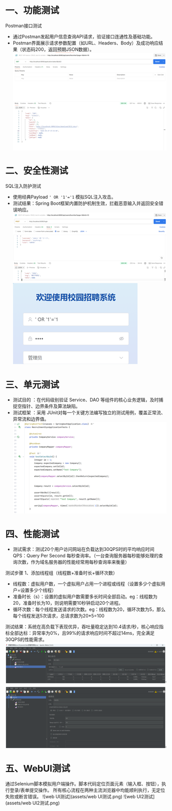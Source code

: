 # 一、功能测试
Postman接口测试
- 通过Postman发起用户信息查询API请求，验证接口连通性及基础功能。
- Postman界面展示请求参数配置（如URL、Headers、Body）及成功响应结果（状态码200，返回预期JSON数据）。
![postman接口测试](assets/postman接口测试.png)
# 二、安全性测试
SQL注入防护测试
- 使用经典Payload `' OR '1'='1` 模拟SQL注入攻击。
- 测试结果：Spring Boot框架内置防护机制生效，拦截恶意输入并返回安全错误响应。
![sql注入](assets/sql注入.png)
![sql注入2](assets/sql注入2.png)
# 三、单元测试
- 测试目的 ：在代码级别验证 Service、DAO 等组件的核心业务逻辑，及时捕捉空指针、边界条件及算法缺陷。
- 测试框架 ：采用 JUnit对每一个关键方法编写独立的测试用例，覆盖正常流、异常流和边界值。
![单元测试](assets/单元测试.png)
# 四、性能测试
- 测试需求：测试20个用户访问网站在负载达到30QPS时的平均响应时间
QPS：Query Per Second 每秒查询率。（一台查询服务器每秒能够处理的查询次数，作为域名服务器的性能经常用每秒查询率来衡量）

测试步骤
1、添加线程组（线程数+准备时长+循环次数）
- 线程数：虚拟用户数，一个虚拟用户占用一个进程或线程（设置多少个虚拟用户=设置多少个线程）
- 准备时长（s）：设置的虚拟用户数需要多长时间全部启动。eg：线程数为20，准备时长为10，则说明需要10秒钟启动20个进程。
- 循环次数：每个线程发送请求的次数。eg：线程数为20，循环次数为5，那么每个线程发送5次请求，总请求数为20\*5=100

测试结果：系统在高负载下表现优异，吞吐量稳定达到10.4请求/秒，核心响应指标全部达标：异常率为0%，且99%的请求响应时间不超过14ms，完全满足30QPS的性能需求。
![性能测试](assets/性能测试.png)
# 五、WebUI测试
通过Selenium脚本模拟用户端操作。脚本代码定位页面元素（输入框、按钮），执行登录/表单提交操作。
所有核心流程在两种主流浏览器中均能顺利执行，无定位失败或断言错误。
![web UI测试](assets/web UI测试.png)
![web UI2测试](assets/web UI2测试.png)
